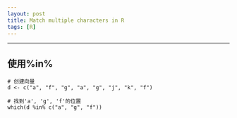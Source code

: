 ```yaml
---
layout: post
title: Match multiple characters in R
tags: [R]
---
```

***

## 使用%in%
```
# 创建向量
d <- c("a", "f", "g", "a", "g", "j", "k", "f")

# 找到'a', 'g', 'f'的位置
which(d %in% c("a", "g", "f"))

```
